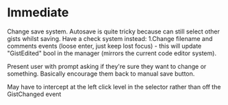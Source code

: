 ﻿# Immediate
Change save system. Autosave is quite tricky because can still select other gists whilst saving. Have a check system instead:
1.Change filename and comments events (loose enter, just keep lost focus) - this will update "GistEdited" bool in the manager (mirrors the current code editor system). 

Present user with prompt asking if they're sure they want to change or something. Basically encourage them back to manual save button. 

May have to intercept at the left click level in the selector rather than off the GistChanged event
